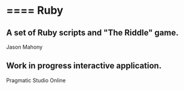 ====
Ruby
====

A set of Ruby scripts and "The Riddle" game.
------------
Jason Mahony

Work in progress interactive application.
-----------------------
Pragmatic Studio Online


